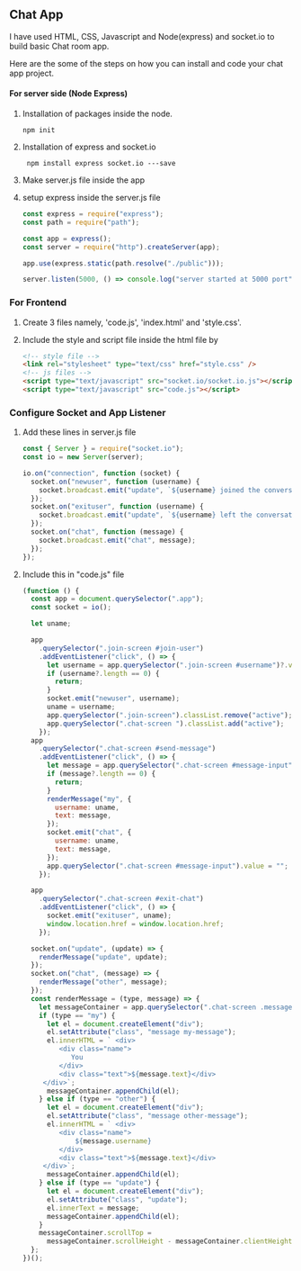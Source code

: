 ## Chat App

I have used HTML, CSS, Javascript and Node(express) and socket.io to build basic Chat room app.

Here are the some of the steps on how you can install and code your chat app project.

#### For server side (Node Express)

1. Installation of packages inside the node.

   `npm init`

2. Installation of express and socket.io

   ` npm install express socket.io ---save`

3. Make server.js file inside the app

4. setup express inside the server.js file

   ```javascript
   const express = require("express");
   const path = require("path");

   const app = express();
   const server = require("http").createServer(app);

   app.use(express.static(path.resolve("./public")));

   server.listen(5000, () => console.log("server started at 5000 port"));
   ```

### For Frontend

1. Create 3 files namely, 'code.js', 'index.html' and 'style.css'.

2. Include the style and script file inside the html file by
   ```html
   <!-- style file -->
   <link rel="stylesheet" type="text/css" href="style.css" />
   <!-- js files -->
   <script type="text/javascript" src="socket.io/socket.io.js"></script>
   <script type="text/javascript" src="code.js"></script>
   ```

### Configure Socket and App Listener

1. Add these lines in server.js file

   ```javascript
   const { Server } = require("socket.io");
   const io = new Server(server);

   io.on("connection", function (socket) {
     socket.on("newuser", function (username) {
       socket.broadcast.emit("update", `${username} joined the conversation`);
     });
     socket.on("exituser", function (username) {
       socket.broadcast.emit("update", `${username} left the conversation`);
     });
     socket.on("chat", function (message) {
       socket.broadcast.emit("chat", message);
     });
   });
   ```

2. Include this in "code.js" file

   ```javascript
   (function () {
     const app = document.querySelector(".app");
     const socket = io();

     let uname;

     app
       .querySelector(".join-screen #join-user")
       .addEventListener("click", () => {
         let username = app.querySelector(".join-screen #username")?.value;
         if (username?.length == 0) {
           return;
         }
         socket.emit("newuser", username);
         uname = username;
         app.querySelector(".join-screen").classList.remove("active");
         app.querySelector(".chat-screen ").classList.add("active");
       });
     app
       .querySelector(".chat-screen #send-message")
       .addEventListener("click", () => {
         let message = app.querySelector(".chat-screen #message-input")?.value;
         if (message?.length == 0) {
           return;
         }
         renderMessage("my", {
           username: uname,
           text: message,
         });
         socket.emit("chat", {
           username: uname,
           text: message,
         });
         app.querySelector(".chat-screen #message-input").value = "";
       });

     app
       .querySelector(".chat-screen #exit-chat")
       .addEventListener("click", () => {
         socket.emit("exituser", uname);
         window.location.href = window.location.href;
       });

     socket.on("update", (update) => {
       renderMessage("update", update);
     });
     socket.on("chat", (message) => {
       renderMessage("other", message);
     });
     const renderMessage = (type, message) => {
       let messageContainer = app.querySelector(".chat-screen .messages");
       if (type == "my") {
         let el = document.createElement("div");
         el.setAttribute("class", "message my-message");
         el.innerHTML = ` <div>
            <div class="name">
               You
            </div>
            <div class="text">${message.text}</div>  
        </div>`;
         messageContainer.appendChild(el);
       } else if (type == "other") {
         let el = document.createElement("div");
         el.setAttribute("class", "message other-message");
         el.innerHTML = ` <div>
            <div class="name">
                ${message.username}
            </div>
            <div class="text">${message.text}</div>  
        </div>`;
         messageContainer.appendChild(el);
       } else if (type == "update") {
         let el = document.createElement("div");
         el.setAttribute("class", "update");
         el.innerText = message;
         messageContainer.appendChild(el);
       }
       messageContainer.scrollTop =
         messageContainer.scrollHeight - messageContainer.clientHeight;
     };
   })();
   ```
